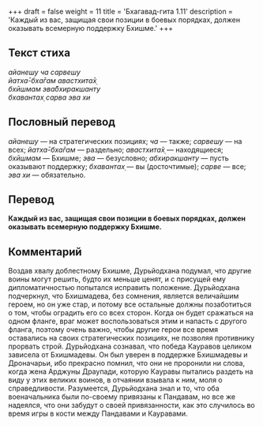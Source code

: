 +++
draft = false
weight = 11
title = 'Бхагавад-гита 1.11'
description = 'Каждый из вас, защищая свои позиции в боевых порядках, должен оказывать всемерную поддержку Бхишме.'
+++

## Текст стиха

_айанешу ча сарвешу  
йатха̄-бха̄гам авастхита̄х̣  
бхӣшмам эва̄бхиракшанту  
бхавантах̣ сарва эва хи_

## Пословный перевод

_айанешу_ — на стратегических позициях; _ча_ — также; _сарвешу_ — на всех; _йатха̄_\-_бха̄гам_ — раздельно; _авастхита̄х̣_ — находящиеся; _бхӣшмам_ — Бхишме; _эва_ — безусловно; _абхиракшанту_ — пусть оказывают поддержку; _бхавантах̣_ — вы (досточтимые); _сарве_ — все; _эва_ _хи_ — обязательно.

## Перевод

**Каждый из вас, защищая свои позиции в боевых порядках, должен оказывать всемерную поддержку Бхишме.**

## Комментарий

Воздав хвалу доблестному Бхишме, Дурьйодхана подумал, что другие воины могут решить, будто их меньше ценят, и с присущей ему дипломатичностью попытался исправить положение. Дурьйодхана подчеркнул, что Бхишмадева, без сомнения, является величайшим героем, но он уже стар, и потому все остальные должны позаботиться о том, чтобы оградить его со всех сторон. Когда он будет сражаться на одном фланге, враг может воспользоваться этим и напасть с другого фланга, поэтому очень важно, чтобы другие герои все время оставались на своих стратегических позициях, не позволяя противнику прорвать строй. Дурьйодхана сознавал, что победа Кауравов целиком зависела от Бхишмадевы. Он был уверен в поддержке Бхишмадевы и Дроначарьи, ибо прекрасно помнил, что они не проронили ни слова, когда жена Арджуны Драупади, которую Кауравы пытались раздеть на виду у этих великих воинов, в отчаянии взывала к ним, моля о справедливости. Разумеется, Дурьйодхана знал и то, что оба военачальника были по-своему привязаны к Пандавам, но все же надеялся, что они забудут о своей привязанности, как это случилось во время игры в кости между Пандавами и Кауравами.
